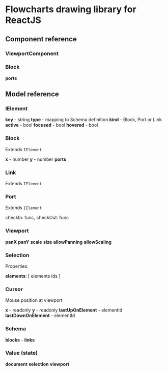 # Flowcharts drawing library for ReactJS

## Component reference

### ViewportComponent
### Block

**ports**

## Model reference

### IElement
 
**key** - string
**type** - mapping to Schema definition
**kind** - Block, Port or Link
**active** - bool
**focused** - bool
**hovered** - bool

### Block

Extends `IElement`

**x** - number
**y** - number
**ports** 

### Link

Extends `IElement`

### Port

Extends `IElement`

checkIn: func,
checkOut: func

### Viewport

**panX**
**panY**
**scale**
**size**
**allowPanning**
**allowScaling**

### Selection

Properties:

**elements**: [ elements ids ]

### Cursor

Mouse position at viewport

**x** - readonly
**y** - readonly
**lastUpOnElement** - elementId
**lastDownOnElement** - elementId

### Schema

**blocks** - 
**links**

### Value (state)

**document**
**selection**
**viewport** 
